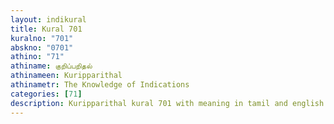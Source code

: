 ```yaml
---
layout: indikural
title: Kural 701
kuralno: "701"
abskno: "0701"
athino: "71"
athiname: குறிப்பறிதல்
athinameen: Kuripparithal
athinametr: The Knowledge of Indications
categories: [71]
description: Kuripparithal kural 701 with meaning in tamil and english 
---
```


